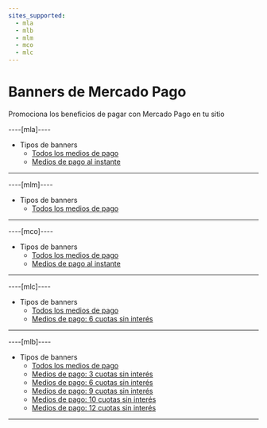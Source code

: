 ```yaml
---
sites_supported:
  - mla
  - mlb
  - mlm
  - mco
  - mlc
---
```


# Banners de Mercado Pago

Promociona los beneficios de pagar con Mercado Pago en tu sitio

----[mla]----

* Tipos de banners
    + [Todos los medios de pago](https://www.mercadopago.com.ar/developers/es/guides/banners/all/)
    + [Medios de pago al instante](https://www.mercadopago.com.ar/developers/es/guides/banners/online/)

------------
----[mlm]----

* Tipos de banners
    + [Todos los medios de pago](https://www.mercadopago.com.ar/developers/es/guides/banners/all/)

------------
----[mco]----

* Tipos de banners
    + [Todos los medios de pago](https://www.mercadopago.com.ar/developers/es/guides/banners/all/)
    + [Medios de pago al instante](https://www.mercadopago.com.ar/developers/es/guides/banners/online/)

------------
----[mlc]----

* Tipos de banners
    + [Todos los medios de pago](https://www.mercadopago.com.ar/developers/es/guides/banners/all/)
    + [Medios de pago: 6 cuotas sin interés](https://www.mercadopago.com.ar/developers/es/guides/banners/seis/)

------------
----[mlb]----

* Tipos de banners
    + [Todos los medios de pago](https://www.mercadopago.com.ar/developers/es/guides/banners/all/)
    + [Medios de pago: 3 cuotas sin interés](https://www.mercadopago.com.ar/developers/es/guides/banners/tres/)
    + [Medios de pago: 6 cuotas sin interés](https://www.mercadopago.com.ar/developers/es/guides/banners/seis/)
    + [Medios de pago: 9 cuotas sin interés](https://www.mercadopago.com.ar/developers/es/guides/banners/nove/)
    + [Medios de pago: 10 cuotas sin interés](https://www.mercadopago.com.ar/developers/es/guides/banners/dez/)
    + [Medios de pago: 12 cuotas sin interés](https://www.mercadopago.com.ar/developers/es/guides/banners/doze/)

------------

